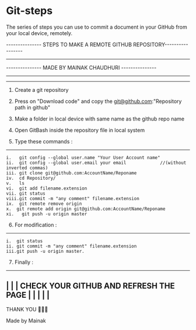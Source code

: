 # Git-steps
The series of steps you can use to commit a document in your GitHub from your local device, remotely.

--------------- STEPS TO MAKE A REMOTE GITHUB REPOSITORY-----------------
---------------                                           ---------------
---------------         MADE BY MAINAK CHAUDHURI          ---------------
---------------                                           ---------------
-------------------------------------------------------------------------

1. Create a git repository
2. Press on "Download code" and copy the git@github.com:"Repository path in github"
3. Make a folder in local device with same name as the github repo name
4. Open GitBash inside the repository file in local system

5. Type these commands :
------------------------
	i.   git config --global user.name "Your User Account name"
	ii.  git config --global user.email your email             //(without inverted commas)
	iii. git clone git@github.com:AccountName/Reponame
	iv.  cd Repository/
	v.   ls
	vi.  git add filename.extension
	vii. git status
	viii.git commit -m "any comment" filename.extension
	ix.  git remote remove origin
	x.  git remote add origin git@github.com:AccountName/Reponame
	xi.   git push -u origin master

6. For modification  :
------------------------

	i.  git status
	ii. git commit -m "any comment" filename.extension
	iii.git push -u origin master.

7. Finally :
-------------------------------------------
|                                         |
| CHECK YOUR GITHUB AND REFRESH THE PAGE  |
|                                         |
|                                         |
-------------------------------------------

THANK YOU 🙏🙏🙏

Made by Mainak
